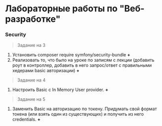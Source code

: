 # Лабораторные работы по "Веб-разработке"

### Security

> Задание на 3

1. Установить composer require symfony/security-bundle **+**
2. Реализовать то, что было на уроке по записям с лекции (добавить роут в контроллер, добавить в него запрос/ответ с правильными хедерами basic авторизации) **+**

> Задание на 4

1. Настроить Basic с In Memory User provider. **+**

> Задание на 5

1. Заменить Basic на авторизацию по токену. Придумать свой формат токена (или взять один из существующих) и получить из него credentials. **+**
